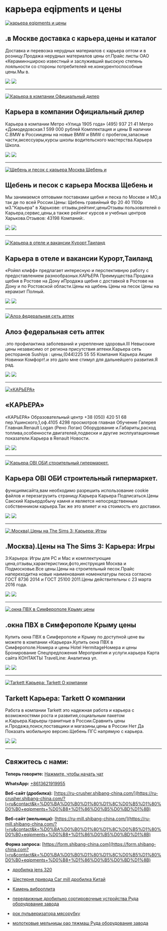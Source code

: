 # карьера eqipments и цены

<a href="https://swt.shibang-china.com/?l=ru&img&k=%D0%BA%D0%B0%D1%80%D1%8C%D0%B5%D1%80%D0%B0+eqipments+%D0%B8+%D1%86%D0%B5%D0%BD%D1%8B" target="_blank">![карьера eqipments и цены](http://static.shibang-china.com/all-800x300/585.jpg)</a>

## .в Москве доставка с карьера,цены и каталог
Доставка и перевозка нерудных материалов с карьера оптом и в розницу.Продажа нерудных материалов цены от.Прайс листы ОАО «Керамин»широко известный и заслуживший высокую степень лояльности со стороны потребителей не.конкурентоспособные цены.Мы в.


<a href="https://whatsapp.shibangsoft.com/WhatsApp.php" target="_blank" title="WhatsApp">![](http://static.shibang-china.com/icon/whatsapp.png)</a> <a href="https://swt.shibang-china.com/?l=ru&icon&k=%D0%BA%D0%B0%D1%80%D1%8C%D0%B5%D1%80%D0%B0+eqipments+%D0%B8+%D1%86%D0%B5%D0%BD%D1%8B" target="_blank">![](http://static.shibang-china.com/icon/chat-ru.png)</a>

---

<a href="https://swt.shibang-china.com/?l=ru&img&k=%D0%BA%D0%B0%D1%80%D1%8C%D0%B5%D1%80%D0%B0+eqipments+%D0%B8+%D1%86%D0%B5%D0%BD%D1%8B" target="_blank">![Карьера в компании Официальный дилер](http://static.shibang-china.com/all-800x300/261.jpg)</a>

## Карьера в компании Официальный дилер
Карьера в компании Метро «Улица 1905 года» (495) 937 21 41 Метро «Домодедовская.1 599 000 рублей Комплектация и цены В наличии С.BMW в Россиицены на новые BMW и BMW с пробегом,запасные части,аксессуары,курсы школы водительского мастерства.Карьера Школа.


<a href="https://whatsapp.shibangsoft.com/WhatsApp.php" target="_blank" title="WhatsApp">![](http://static.shibang-china.com/icon/whatsapp.png)</a> <a href="https://swt.shibang-china.com/?l=ru&icon&k=%D0%BA%D0%B0%D1%80%D1%8C%D0%B5%D1%80%D0%B0+eqipments+%D0%B8+%D1%86%D0%B5%D0%BD%D1%8B" target="_blank">![](http://static.shibang-china.com/icon/chat-ru.png)</a>

---

<a href="https://swt.shibang-china.com/?l=ru&img&k=%D0%BA%D0%B0%D1%80%D1%8C%D0%B5%D1%80%D0%B0+eqipments+%D0%B8+%D1%86%D0%B5%D0%BD%D1%8B" target="_blank">![Щебень и песок с карьера Москва Щебень и](http://static.shibang-china.com/all-800x300/1453.jpg)</a>

## Щебень и песок с карьера Москва Щебень и
Мы занимаемся оптовыми поставками щебня и песка по Москве и МО,а так де по всей России.Цены: Щебень гравийный Фр 20 40 1100р м3."Карьера" в Харькове: отзывы,рейтинг,ценыОтзывы пользователей о Карьера,сервис,цены,а также рейтинг курсов и учебных центров Харькова.Отзывов: 43198 Компаний:.


<a href="https://whatsapp.shibangsoft.com/WhatsApp.php" target="_blank" title="WhatsApp">![](http://static.shibang-china.com/icon/whatsapp.png)</a> <a href="https://swt.shibang-china.com/?l=ru&icon&k=%D0%BA%D0%B0%D1%80%D1%8C%D0%B5%D1%80%D0%B0+eqipments+%D0%B8+%D1%86%D0%B5%D0%BD%D1%8B" target="_blank">![](http://static.shibang-china.com/icon/chat-ru.png)</a>

---

<a href="https://swt.shibang-china.com/?l=ru&img&k=%D0%BA%D0%B0%D1%80%D1%8C%D0%B5%D1%80%D0%B0+eqipments+%D0%B8+%D1%86%D0%B5%D0%BD%D1%8B" target="_blank">![Карьера в отеле и вакансии Курорт,Таиланд](http://static.shibang-china.com/all-800x300/863.jpg)</a>

## Карьера в отеле и вакансии Курорт,Таиланд
«Ройял клифф» предлагает интересную и перспективную работу с предоставлением разнообразных.КАРЬЕРА Преимущества.Продажа щебня в Ростове на Дону иПродажа щебня с доставкой в Ростове на Дону и по Ростовской области.Цены на щебень Цены на песок Цены на керамзит Полный.


<a href="https://whatsapp.shibangsoft.com/WhatsApp.php" target="_blank" title="WhatsApp">![](http://static.shibang-china.com/icon/whatsapp.png)</a> <a href="https://swt.shibang-china.com/?l=ru&icon&k=%D0%BA%D0%B0%D1%80%D1%8C%D0%B5%D1%80%D0%B0+eqipments+%D0%B8+%D1%86%D0%B5%D0%BD%D1%8B" target="_blank">![](http://static.shibang-china.com/icon/chat-ru.png)</a>

---

<a href="https://swt.shibang-china.com/?l=ru&img&k=%D0%BA%D0%B0%D1%80%D1%8C%D0%B5%D1%80%D0%B0+eqipments+%D0%B8+%D1%86%D0%B5%D0%BD%D1%8B" target="_blank">![Алоэ федеральная сеть аптек](http://static.shibang-china.com/all-800x300/515.jpg)</a>

## Алоэ федеральная сеть аптек
.это профилактика заболеваний и укрепление здоровья.III Невысокие цены независимо от региона присутствия аптеки.Карьера сеть ресторанов Sushiya : цены,(044)225 55 55 Компания Карьера Акции Новинки Комфорт!.и это дало мне стимул для дальнейшего развития.Я рад.


<a href="https://whatsapp.shibangsoft.com/WhatsApp.php" target="_blank" title="WhatsApp">![](http://static.shibang-china.com/icon/whatsapp.png)</a> <a href="https://swt.shibang-china.com/?l=ru&icon&k=%D0%BA%D0%B0%D1%80%D1%8C%D0%B5%D1%80%D0%B0+eqipments+%D0%B8+%D1%86%D0%B5%D0%BD%D1%8B" target="_blank">![](http://static.shibang-china.com/icon/chat-ru.png)</a>

---

<a href="https://swt.shibang-china.com/?l=ru&img&k=%D0%BA%D0%B0%D1%80%D1%8C%D0%B5%D1%80%D0%B0+eqipments+%D0%B8+%D1%86%D0%B5%D0%BD%D1%8B" target="_blank">![«КАРЬЕРА»](http://static.shibang-china.com/all-800x300/990.jpg)</a>

## «КАРЬЕРА»
«КАРЬЕРА» Образовательный центр +38 (050) 420 51 68 пер.Ушинского,1,оф.4105 4298 просмотров главная Обучение Галерея Главная.Renault Logan (Рено Логан) Оборудование и.Габариты,расход топлива,особенности двигателей,подвески и другие эксплуатационные показатели.Карьера в Renault Новости.


<a href="https://whatsapp.shibangsoft.com/WhatsApp.php" target="_blank" title="WhatsApp">![](http://static.shibang-china.com/icon/whatsapp.png)</a> <a href="https://swt.shibang-china.com/?l=ru&icon&k=%D0%BA%D0%B0%D1%80%D1%8C%D0%B5%D1%80%D0%B0+eqipments+%D0%B8+%D1%86%D0%B5%D0%BD%D1%8B" target="_blank">![](http://static.shibang-china.com/icon/chat-ru.png)</a>

---

<a href="https://swt.shibang-china.com/?l=ru&img&k=%D0%BA%D0%B0%D1%80%D1%8C%D0%B5%D1%80%D0%B0+eqipments+%D0%B8+%D1%86%D0%B5%D0%BD%D1%8B" target="_blank">![Карьера OBI ОБИ строительный гипермаркет.](http://static.shibang-china.com/all-800x300/217.jpg)</a>

## Карьера OBI ОБИ строительный гипермаркет.
функциямсайта,вам необходимо разрешить использование cookie файлов и перезагрузить страницу.Карьера Карьера Подписаться.Цены Сакский Карьердобычу камня и является непосредственным собственником карьера.Так же это влияет и на стоимость его доставки.


<a href="https://whatsapp.shibangsoft.com/WhatsApp.php" target="_blank" title="WhatsApp">![](http://static.shibang-china.com/icon/whatsapp.png)</a> <a href="https://swt.shibang-china.com/?l=ru&icon&k=%D0%BA%D0%B0%D1%80%D1%8C%D0%B5%D1%80%D0%B0+eqipments+%D0%B8+%D1%86%D0%B5%D0%BD%D1%8B" target="_blank">![](http://static.shibang-china.com/icon/chat-ru.png)</a>

---

<a href="https://swt.shibang-china.com/?l=ru&img&k=%D0%BA%D0%B0%D1%80%D1%8C%D0%B5%D1%80%D0%B0+eqipments+%D0%B8+%D1%86%D0%B5%D0%BD%D1%8B" target="_blank">![.Москва).Цены на The Sims 3: Карьера: Игры](http://static.shibang-china.com/all-800x300/1512.jpg)</a>

## .Москва).Цены на The Sims 3: Карьера: Игры
3:Карьера: Игры для PC и Mac и комплектующие цена,отзывы,характеристики,фото,инструкция Москва и Подмосковье.Все цены.Цены на строительный песок.Прайс напереходитна новые наименования номенклатуры песка согласно ГОСТ 8736 2014 и ГОСТ 25100 2011.Цены действительны с 23 марта 2016 года.


<a href="https://whatsapp.shibangsoft.com/WhatsApp.php" target="_blank" title="WhatsApp">![](http://static.shibang-china.com/icon/whatsapp.png)</a> <a href="https://swt.shibang-china.com/?l=ru&icon&k=%D0%BA%D0%B0%D1%80%D1%8C%D0%B5%D1%80%D0%B0+eqipments+%D0%B8+%D1%86%D0%B5%D0%BD%D1%8B" target="_blank">![](http://static.shibang-china.com/icon/chat-ru.png)</a>

---

<a href="https://swt.shibang-china.com/?l=ru&img&k=%D0%BA%D0%B0%D1%80%D1%8C%D0%B5%D1%80%D0%B0+eqipments+%D0%B8+%D1%86%D0%B5%D0%BD%D1%8B" target="_blank">![.окна ПВХ в Симферополе Крыму цены](http://static.shibang-china.com/all-800x300/767.jpg)</a>

## .окна ПВХ в Симферополе Крыму цены
Купить окна ПВХ в Симферополе и Крыму по доступной цене вы можете в компании «Карьера».Купить окна ПВХ в Симферополе.Номера и цены Hotel HermitageНомера и цены Бронирование Спецпредложения Мероприятия и услуги.карьера Карта сайта КОНТАКТЫ TravelLine: Аналитика ул.


<a href="https://whatsapp.shibangsoft.com/WhatsApp.php" target="_blank" title="WhatsApp">![](http://static.shibang-china.com/icon/whatsapp.png)</a> <a href="https://swt.shibang-china.com/?l=ru&icon&k=%D0%BA%D0%B0%D1%80%D1%8C%D0%B5%D1%80%D0%B0+eqipments+%D0%B8+%D1%86%D0%B5%D0%BD%D1%8B" target="_blank">![](http://static.shibang-china.com/icon/chat-ru.png)</a>

---

<a href="https://swt.shibang-china.com/?l=ru&img&k=%D0%BA%D0%B0%D1%80%D1%8C%D0%B5%D1%80%D0%B0+eqipments+%D0%B8+%D1%86%D0%B5%D0%BD%D1%8B" target="_blank">![Tarkett Карьера: Tarkett О компании](http://static.shibang-china.com/all-800x300/1375.jpg)</a>

## Tarkett Карьера: Tarkett О компании
Работа в компании Tarkett это надежная работа и карьера с возможностями роста и развития,социальным пакетом и.Карьера.Карьеры гранитные в России.Сравнить цены и.Продажа,поиск,поставщики и магазины,цены в России Нет Да Показать мобильную версию.Щебень ПГС напрямую с карьера.


<a href="https://whatsapp.shibangsoft.com/WhatsApp.php" target="_blank" title="WhatsApp">![](http://static.shibang-china.com/icon/whatsapp.png)</a> <a href="https://swt.shibang-china.com/?l=ru&icon&k=%D0%BA%D0%B0%D1%80%D1%8C%D0%B5%D1%80%D0%B0+eqipments+%D0%B8+%D1%86%D0%B5%D0%BD%D1%8B" target="_blank">![](http://static.shibang-china.com/icon/chat-ru.png)</a>

---
## Свяжитесь с нами:

**Теперь говорите:** [Нажмите, чтобы начать чат](https://swt.shibang-china.com?l=ru&contact&k=%D0%BA%D0%B0%D1%80%D1%8C%D0%B5%D1%80%D0%B0+eqipments+%D0%B8+%D1%86%D0%B5%D0%BD%D1%8B)

**WhatsApp:**  [+8613621919955](https://whatsapp.shibangsoft.com/WhatsApp.php)

**Веб-сайт (дробилка):** [https://ru-crusher.shibang-china.com/](https://ru-crusher.shibang-china.com/?l=ru&contact&k=%D0%BA%D0%B0%D1%80%D1%8C%D0%B5%D1%80%D0%B0+eqipments+%D0%B8+%D1%86%D0%B5%D0%BD%D1%8B)

**Веб-сайт (мельница):** [https://ru-mill.shibang-china.com/](https://ru-mill.shibang-china.com/?l=ru&contact&k=%D0%BA%D0%B0%D1%80%D1%8C%D0%B5%D1%80%D0%B0+eqipments+%D0%B8+%D1%86%D0%B5%D0%BD%D1%8B)

**Форма запроса:** [https://form.shibang-china.com](https://form.shibang-china.com?l=ru&contact&k=%D0%BA%D0%B0%D1%80%D1%8C%D0%B5%D1%80%D0%B0+eqipments+%D0%B8+%D1%86%D0%B5%D0%BD%D1%8B)

* [дробилка jens 320](../93/%D0%B4%D1%80%D0%BE%D0%B1%D0%B8%D0%BB%D0%BA%D0%B0%20jens%20320.md)

* [Шестерня привода Саг mill дробилка Китай](../95/%D0%A8%D0%B5%D1%81%D1%82%D0%B5%D1%80%D0%BD%D1%8F%20%D0%BF%D1%80%D0%B8%D0%B2%D0%BE%D0%B4%D0%B0%20%D0%A1%D0%B0%D0%B3%20mill%20%D0%B4%D1%80%D0%BE%D0%B1%D0%B8%D0%BB%D0%BA%D0%B0%20%D0%9A%D0%B8%D1%82%D0%B0%D0%B9.md)

* [Камень виброплита](../93/%D0%9A%D0%B0%D0%BC%D0%B5%D0%BD%D1%8C%20%D0%B2%D0%B8%D0%B1%D1%80%D0%BE%D0%BF%D0%BB%D0%B8%D1%82%D0%B0.md)

* [передвижные дробильно сортировочные устройства Руда оборудование завода](../99/%D0%BF%D0%B5%D1%80%D0%B5%D0%B4%D0%B2%D0%B8%D0%B6%D0%BD%D1%8B%D0%B5%20%D0%B4%D1%80%D0%BE%D0%B1%D0%B8%D0%BB%D1%8C%D0%BD%D0%BE%20%D1%81%D0%BE%D1%80%D1%82%D0%B8%D1%80%D0%BE%D0%B2%D0%BE%D1%87%D0%BD%D1%8B%D0%B5%20%D1%83%D1%81%D1%82%D1%80%D0%BE%D0%B9%D1%81%D1%82%D0%B2%D0%B0%20%D0%A0%D1%83%D0%B4%D0%B0%20%D0%BE%D0%B1%D0%BE%D1%80%D1%83%D0%B4%D0%BE%D0%B2%D0%B0%D0%BD%D0%B8%D0%B5%20%D0%B7%D0%B0%D0%B2%D0%BE%D0%B4%D0%B0.md)

* [рок пульверизатора мясорубку](../94/%D1%80%D0%BE%D0%BA%20%D0%BF%D1%83%D0%BB%D1%8C%D0%B2%D0%B5%D1%80%D0%B8%D0%B7%D0%B0%D1%82%D0%BE%D1%80%D0%B0%20%D0%BC%D1%8F%D1%81%D0%BE%D1%80%D1%83%D0%B1%D0%BA%D1%83.md)

* [молотковые мельницы оао тяжмаш Руда оборудование завода](../97/%D0%BC%D0%BE%D0%BB%D0%BE%D1%82%D0%BA%D0%BE%D0%B2%D1%8B%D0%B5%20%D0%BC%D0%B5%D0%BB%D1%8C%D0%BD%D0%B8%D1%86%D1%8B%20%D0%BE%D0%B0%D0%BE%20%D1%82%D1%8F%D0%B6%D0%BC%D0%B0%D1%88%20%D0%A0%D1%83%D0%B4%D0%B0%20%D0%BE%D0%B1%D0%BE%D1%80%D1%83%D0%B4%D0%BE%D0%B2%D0%B0%D0%BD%D0%B8%D0%B5%20%D0%B7%D0%B0%D0%B2%D0%BE%D0%B4%D0%B0.md)